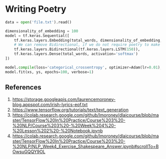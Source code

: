 # Writing Poetry

```python
data = open('file.txt').read()

dimensionality_of_embedding = 100
model = tf.keras.Sequential([
    tf.keras.layers.Embedding(total_words, dimensionality_of_embedding, input_length=max_seq_len-1),
    # We can remove Bidirectional, if we do not require poetry to make sense going backward
    tf.keras.layers.Bidirectional(tf.keras.layers.LSTM(150)),
    tf.keras.layers.Dense(total_words, activation='softmax')
])

model.compile(loss='categorical_crossentropy', optimizer=Adam(lr=0.01), metrics=['accuracy'])
model.fit(xs, ys, epochs=100, verbose=1)
```


## References
1. https://storage.googleapis.com/laurencemoroney-blog.appspot.com/irish-lyrics-eof.txt
2. https://www.tensorflow.org/tutorials/text/text_generation
3. https://colab.research.google.com/github/lmoroney/dlaicourse/blob/master/TensorFlow%20In%20Practice/Course%203%20-%20NLP/Course%203%20-%20Week%204%20-%20Lesson%202%20-%20Notebook.ipynb
4. https://colab.research.google.com/github/lmoroney/dlaicourse/blob/master/TensorFlow%20In%20Practice/Course%203%20-%20NLP/NLP_Week4_Exercise_Shakespeare_Answer.ipynb#scrollTo=BOwsuGQQY9OL